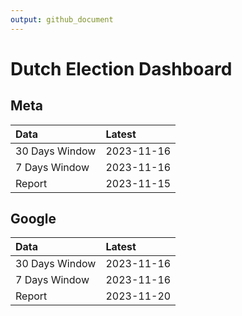 ```yaml
---
output: github_document
---
```


# Dutch Election Dashboard



## Meta


|Data           |Latest     |
|:--------------|:----------|
|30 Days Window |2023-11-16 |
|7 Days Window  |2023-11-16 |
|Report         |2023-11-15 |

## Google


|Data           |Latest     |
|:--------------|:----------|
|30 Days Window |2023-11-16 |
|7 Days Window  |2023-11-16 |
|Report         |2023-11-20 |
